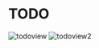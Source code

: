 # TODO
![todoview](https://user-images.githubusercontent.com/96721680/226979256-a47c4e12-ee8c-48ba-9807-a53acd37d905.jpg)
![todoview2](https://user-images.githubusercontent.com/96721680/226979588-473a98e0-0a5e-48c4-8287-6a4a6a3d11ed.jpg)
